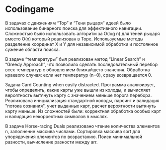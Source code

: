 # Codingame

В задачах с движениям “Тор” и “Тени рыцаря” идеей было использование бинарного поиска для эффективного навигации. Сложностью было использовать алгоритм за O(log n) для теней рыцаря вместо O(n) который реализован в Торе. Используемые методы разделение координат X и Y для независимой обработки и постоянное сужение области поиска.

В задаче “температуры” был реализован метод “Linear Search” и “Greedy Approach”, что позволило сделать последовательный перебор всех температур с обновлением ближайшего значения. Обработка краевого случая: если нет температур (n=0), сразу возвращается 0.

Задача Card Counting when easily distracted.
Программа анализирует, чтобы определить, какие карты уже вышли из колоды, и вычисляет вероятность вытянуть карту с значением меньше порога перебора. Реализована инициализация стандартной колоды, парсинг и валидация "потока сознания", учет выданных карт, расчет вероятности вытянуть карту меньше. Из сложностей были: корректная обработка особых карт и валидация некорректных символов в мыслях.

В задаче Horse-racing Duals реализовано чтение количества элементов n, заполнение массива числами. Сортировка массива sort для упорядочения элементов по возрастанию. Поиск минимальной разности, вычисление разности между arr.
